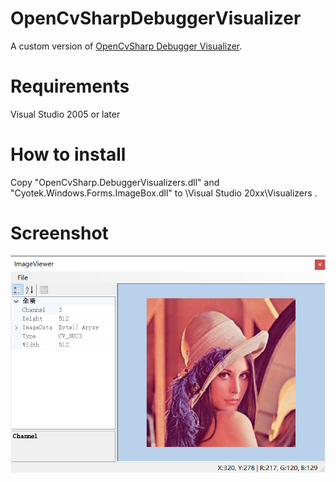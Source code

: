 # OpenCvSharpDebuggerVisualizer
A custom version of [OpenCvSharp Debugger Visualizer](https://github.com/shimat/opencvsharp/wiki/Debugger-Visualizer).
# Requirements
Visual Studio 2005 or later
# How to install
Copy "OpenCvSharp.DebuggerVisualizers.dll" and "Cyotek.Windows.Forms.ImageBox.dll" to <My Documents>\Visual Studio 20xx\Visualizers .
# Screenshot
  ![image](https://github.com/Zhenwe/OpenCvSharpDebuggerVisualizer/blob/master/screenshot.png)
